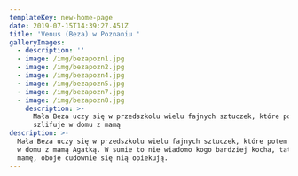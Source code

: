 ```yaml
---
templateKey: new-home-page
date: 2019-07-15T14:39:27.451Z
title: 'Venus (Beza) w Poznaniu '
galleryImages:
  - description: ''
  - image: /img/bezapozn1.jpg
  - image: /img/bezapozn2.jpg
  - image: /img/bezapozn4.jpg
  - image: /img/bezapozn5.jpg
  - image: /img/bezapozn7.jpg
  - image: /img/bezapozn8.jpg
    description: >-
      Mała Beza uczy się w przedszkolu wielu fajnych sztuczek, które potem
      szlifuje w domu z mamą
description: >-
  Mała Beza uczy się w przedszkolu wielu fajnych sztuczek, które potem szlifuje
  w domu z mamą Agatką. W sumie to nie wiadomo kogo bardziej kocha, tatę czy
  mamę, oboje cudownie się nią opiekują.
---
```


